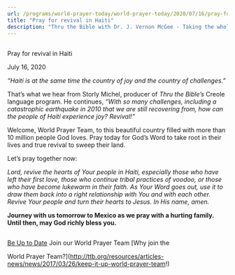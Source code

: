 ```yaml
---
url: /programs/world-prayer-today/world-prayer-today/2020/07/16/pray-for-revival-in-haiti
title: "Pray for revival in Haiti"
description: "Thru the Bible with Dr. J. Vernon McGee - Taking the whole Word to the whole world"
---
```







## 
 Pray for revival in Haiti


July 16, 2020




*“Haiti is at the same time the country of joy and the country of challenges.”*

That’s what we hear from Storly Michel, producer of *Thru the Bible’s* Creole language program. He continues, *“With so many challenges, including a catastrophic earthquake in 2010 that we are still recovering from, how can the people of Haiti experience joy? Revival!”*

Welcome, World Prayer Team, to this beautiful country filled with more than 10 million people God loves. Pray today for God’s Word to take root in their lives and true revival to sweep their land.

Let’s pray together now:

*Lord, revive the hearts of Your people in Haiti, especially those who have left their first love, those who continue tribal practices of voodoo, or those who have become lukewarm in their faith. As Your Word goes out, use it to draw them back into a right relationship with You and with each other. Revive Your people and turn their hearts to Jesus. In His name, amen.*

**Journey with us tomorrow to Mexico as we pray with a hurting family. Until then, may God richly bless you.**







## 




[Be Up to Date](http://feeds.feedburner.com/WorldPrayerToday "World Prayer Today RSS Feed")
Join our World Prayer Team
[Why join the  

World Prayer Team?](http://ttb.org/resources/articles-news/news/2017/03/26/keep-it-up-world-prayer-team!)




